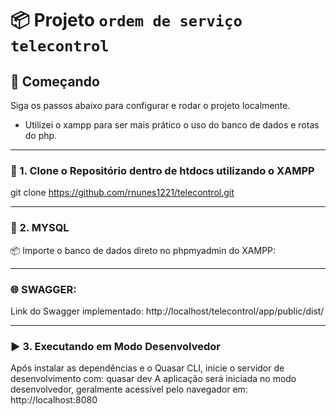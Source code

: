 # 📦 Projeto `ordem de serviço telecontrol`

## 🚀 Começando

Siga os passos abaixo para configurar e rodar o projeto localmente.
- Utilizei o xampp para ser mais prático o uso do banco de dados e rotas do php.
---

### 📁 1. Clone o Repositório dentro de htdocs utilizando o XAMPP
git clone https://github.com/rnunes1221/telecontrol.git

---

### 🔧 2. MYSQL
📦 Importe o banco de dados direto no phpmyadmin do XAMPP:


---

### 🌐 SWAGGER:
Link do Swagger implementado: http://localhost/telecontrol/app/public/dist/

---

### ▶️ 3. Executando em Modo Desenvolvedor
Após instalar as dependências e o Quasar CLI, inicie o servidor de desenvolvimento com:
quasar dev
A aplicação será iniciada no modo desenvolvedor, geralmente acessível pelo navegador em:
http://localhost:8080
